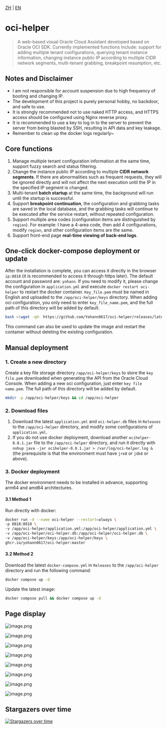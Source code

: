 [ZH](README.md) | [EN](README_EN.md)

# oci-helper

> A web-based visual Oracle Cloud Assistant developed based on Oracle OCI SDK. Currently implemented functions include: support for adding multiple tenant configurations, querying tenant instance information, changing instance public IP according to multiple CIDR network segments, multi-tenant grabbing, breakpoint resumption, etc.

## Notes and Disclaimer

- I am not responsible for account suspension due to high frequency of booting and changing IP.
- The development of this project is purely personal hobby, no backdoor, and safe to use.
- It is strongly recommended not to use naked HTTP access, and HTTPS access should be configured using Nginx reverse proxy.
- It is recommended to use a key to log in to the server to prevent the server from being blasted by SSH, resulting in API data and key leakage.
- Remember to clean up the docker logs regularly~

## Core functions

1. Manage multiple tenant configuration information at the same time, support fuzzy search and status filtering.
2. Change the instance public IP according to multiple **CIDR network segments**. If there are abnormalities such as frequent requests, they will be ignored directly and will not affect the next execution until the IP in the specified IP segment is changed.
3. Multi-tenant **batch startup** at the same time, the background will run until the startup is successful.
4. Support **breakpoint continuation**, the configuration and grabbing tasks are saved in the local database, and the grabbing tasks will continue to be executed after the service restart, without repeated configuration.
5. Support multiple area codes (configuration items are distinguished by `region`). For example: I have a 4-area code, then add 4 configurations, modify `region`, and other configuration items are the same.
6. Support front-end page **real-time viewing of back-end logs**.

## One-click docker-compose deployment or update

After the installation is complete, you can access it directly in the browser `ip:8818` (it is recommended to access it through https later). The default account and password are: `yohann`. If you need to modify it, please change the configuration in `application.yml` and execute `docker restart oci-helper` to restart the docker container. `Key_file.pem` must be named in English and uploaded to the `/app/oci-helper/keys` directory. When adding oci configuration, you only need to enter `key_file_name.pem`, and the full path of this directory will be added by default.

```bash
bash <(wget -qO- https://github.com/Yohann0617/oci-helper/releases/latest/download/sh_oci-helper_install.sh)
```

This command can also be used to update the image and restart the container without deleting the existing configuration.

## Manual deployment

### 1. Create a new directory

Create a key file storage directory `/app/oci-helper/keys` to store the `key file.pem` downloaded when generating the API from the Oracle Cloud Console. When adding a new oci configuration, just enter `key file name.pem`. The full path of this directory will be added by default.

```bash
mkdir -p /app/oci-helper/keys && cd /app/oci-helper
```

### 2. Download files

1. Download the latest `application.yml` and `oci-helper.db` files in `Releases` to the `/app/oci-helper` directory, and modify some configurations of `application.yml`.
2. If you do not use docker deployment, download another `ocihelper-0.0.1.jar` file to the `/app/oci-helper` directory, and run it directly with `nohup java -jar ocihelper-0.0.1.jar > /var/log/oci-helper.log &` (the prerequisite is that the environment must have `jre8` or `jdk8` or above).

### 3. Docker deployment

The docker environment needs to be installed in advance, supporting arm64 and amd64 architectures.

#### 3.1 Method 1

Run directly with docker:

```bash
docker run -d --name oci-helper --restart=always \
-p 8818:8818 \
-v /app/oci-helper/application.yml:/app/oci-helper/application.yml \
-v /app/oci-helper/oci-helper.db:/app/oci-helper/oci-helper.db \
-v /app/oci-helper/keys:/app/oci-helper/keys \
ghcr.io/yohann0617/oci-helper:master
```

#### 3.2 Method 2

Download the latest `docker-compose.yml` in `Releases` to the `/app/oci-helper` directory and run the following command:

```bash
docker compose up -d
```

Update the latest image:

```bash
docker compose pull && docker compose up -d
```

## Page display

![image.png](https://pic5.58cdn.com.cn/nowater/webim/big/n_v2c1f8e3c934c7493983f2d6e6a83d8378.png)

![image.png](https://pic3.58cdn.com.cn/nowater/webim/big/n_v2a710d7c751374b21acae99435daba526.png)

![image.png](https://pic6.58cdn.com.cn/nowater/webim/big/n_v27a9be3a128ef4b87a7cbe4b45c763f92.png)

![image.png](https://pic4.58cdn.com.cn/nowater/webim/big/n_v2f50458d4cd1745f3ac22633bff2e1ea5.png)

![image.png](https://pic3.58cdn.com.cn/nowater/webim/big/n_v2a4c76efd15234f58a1e816e2d261ffdf.png)

![image.png](https://pic3.58cdn.com.cn/nowater/webim/big/n_v24fdb3306c7c1454790e123bb6ea2f384.png)

![image.png](https://pic8.58cdn.com.cn/nowater/webim/big/n_v293a82d0fbede4b8699a1d06f1e4e0f8d.png)

![image.png](https://pic2.58cdn.com.cn/nowater/webim/big/n_v2520fa8e9b66a4cb192ce26a177dd0133.png)

## Stargazers over time

[![Stargazers over time](https://starchart.cc/Yohann0617/oci-helper.svg)](https://starchart.cc/Yohann0617/oci-helper)
